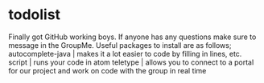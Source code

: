 # todolist
Finally got GitHub working boys. If anyone has any questions make sure to message in the GroupMe.
Useful packages to install are as follows;
autocomplete-java | makes it a lot easier to code by filling in lines, etc.
script | runs your code in atom
teletype | allows you to connect to a portal for our project and work on code with the group in real time 
